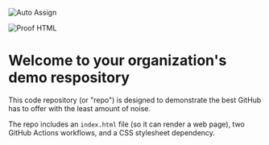 ![Auto Assign](https://github.com/finuka-org/demo-repository/actions/workflows/auto-assign.yml/badge.svg)

![Proof HTML](https://github.com/finuka-org/demo-repository/actions/workflows/proof-html.yml/badge.svg)

# Welcome to your organization's demo respository
This code repository (or "repo") is designed to demonstrate the best GitHub has to offer with the least amount of noise.

The repo includes an `index.html` file (so it can render a web page), two GitHub Actions workflows, and a CSS stylesheet dependency.
